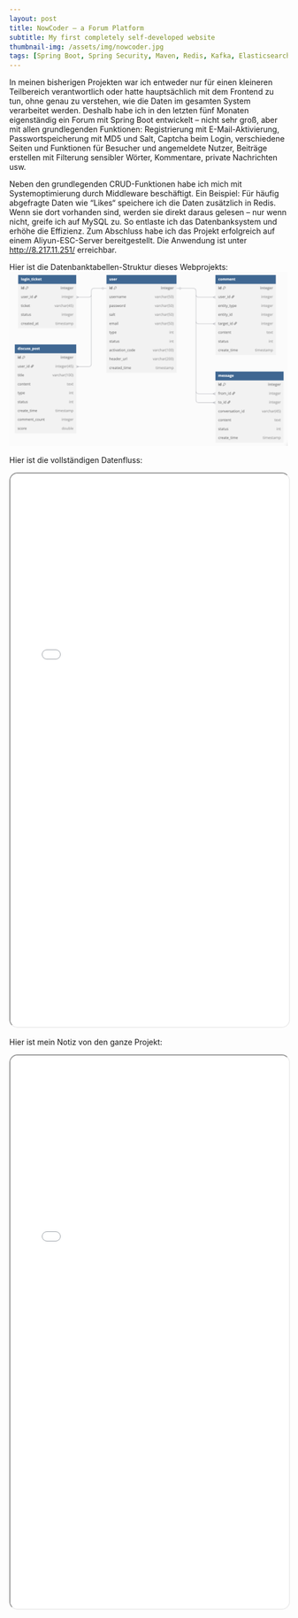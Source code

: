 ```yaml
---
layout: post
title: NowCoder — a Forum Platform
subtitle: My first completely self-developed website
thumbnail-img: /assets/img/nowcoder.jpg
tags: [Spring Boot, Spring Security, Maven, Redis, Kafka, Elasticsearch, MySQL, thymeleaf, kaptcha, Spring Email, Quartz, Caffeine, Spring Boot Actuator, Independent Developer, Fullstack, Webdevelopment]
---
```


In meinen bisherigen Projekten war ich entweder nur für einen kleineren Teilbereich verantwortlich oder hatte hauptsächlich mit dem Frontend zu tun, ohne genau zu verstehen, wie die Daten im gesamten System verarbeitet werden. Deshalb habe ich in den letzten fünf Monaten eigenständig ein Forum mit Spring Boot entwickelt – nicht sehr groß, aber mit allen grundlegenden Funktionen: Registrierung mit E-Mail-Aktivierung, Passwortspeicherung mit MD5 und Salt, Captcha beim Login, verschiedene Seiten und Funktionen für Besucher und angemeldete Nutzer, Beiträge erstellen mit Filterung sensibler Wörter, Kommentare, private Nachrichten usw.

Neben den grundlegenden CRUD-Funktionen habe ich mich mit Systemoptimierung durch Middleware beschäftigt. Ein Beispiel: Für häufig abgefragte Daten wie “Likes“ speichere ich die Daten zusätzlich in Redis. Wenn sie dort vorhanden sind, werden sie direkt daraus gelesen – nur wenn nicht, greife ich auf MySQL zu. So entlaste ich das Datenbanksystem und erhöhe die Effizienz. Zum Abschluss habe ich das Projekt erfolgreich auf einem Aliyun-ESC-Server bereitgestellt. Die Anwendung ist unter http://8.217.11.251/ erreichbar. 

Hier ist die Datenbanktabellen-Struktur dieses Webprojekts:
![Tables in MySQL Databse](/assets/img/db.jpg)

Hier ist die vollständigen Datenfluss:  
<iframe 
  src="/assets/pdf/nowcoder-Datenfluss.pdf" 
  width="100%" 
  height="1000px" 
  style="border-radius: 15px;">
</iframe>

Hier ist mein Notiz von den ganze Projekt:
<iframe 
  src="/assets/pdf/nowcoder-Note2.0.pdf" 
  width="100%" 
  height="1000px" 
  style="border-radius: 15px;">
</iframe>
